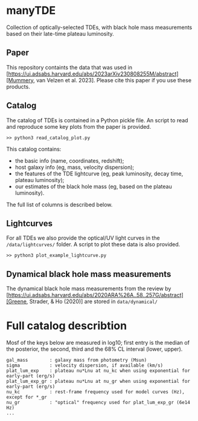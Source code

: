 # manyTDE
Collection of optically-selected TDEs, with black hole mass measurements based on their late-time plateau luminosity. 

## Paper
This repository containts the data that was used in [https://ui.adsabs.harvard.edu/abs/2023arXiv230808255M/abstract][Mummery, van Velzen et al. 2023]. Please cite this paper if you use these products. 

## Catalog
The catalog of TDEs is contained in a Python pickle file. An script to read and reproduce some key plots from the paper is provided. 

`>> python3 read_catalog_plot.py`

This catalog contains: 
-  the basic info (name, coordinates, redshift);
-  host galaxy info (eg, mass,  velocity dispersion);
-  the features of the TDE lightcurve (eg, peak luminosity, decay time, plateau luminosity);
-  our estimates of the black hole mass (eg, based on the plateau luminosity).

The full list of columns is described below.  

## Lightcurves
For all TDEs we also provide the optical/UV light curves in the `/data/lightcurves/` folder. A script to plot these data is also provided. 

`>> python3 plot_example_lightcurve.py`

## Dynamical black hole mass measurements 
The dynamical black hole mass measurements from the review by [https://ui.adsabs.harvard.edu/abs/2020ARA%26A..58..257G/abstract][Greene, Strader, & Ho (2020)] are stored in `data/dynamical/`

# Full catalog describtion

Mosf of the keys below are measured in log10; first entry is the median of the posterior, the second, third and the 68% CL interval (lower, upper).

```
gal_mass        : galaxy mass from photometry (Msun)
sigma           : velocity dispersion, if available (km/s)
plat_lum_exp    : plateau nu*Lnu at nu_kc when using exponential for early-part (erg/s)
plat_lum_exp_gr : plateau nu*Lnu at nu_gr when using exponential for early-part (erg/s)
nu_kc           : rest-frame frequency used for model curves (Hz), except for *_gr
nu_gr           : "optical" frequency used for plat_lum_exp_gr (6e14 Hz)
...
```
